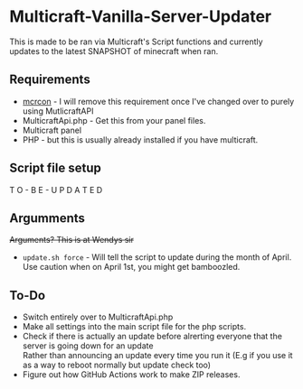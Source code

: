 # Multicraft-Vanilla-Server-Updater
This is made to be ran via Multicraft's Script functions and currently updates to the latest SNAPSHOT of minecraft when ran.

## Requirements
* [mcrcon](https://github.com/Tiiffi/mcrcon) - I will remove this requirement once I've changed over to purely using MutlicraftAPI
* MulticraftApi.php - Get this from your panel files.
* Multicraft panel
* PHP - but this is usually already installed if you have multicraft.

## Script file setup
T O - B E - U P D A T E D

## Argumments
~~Arguments? This is at Wendys sir~~
* `update.sh force` - Will tell the script to update during the month of April. Use caution when on April 1st, you might get bamboozled.

## To-Do
* Switch entirely over to MulticraftApi.php
* Make all settings into the main script file for the php scripts.
* Check if there is actually an update before alrerting everyone that the server is going down for an update    
    Rather than announcing an update every time you run it (E.g if you use it as a way to reboot normally but update check too)
* Figure out how GitHub Actions work to make ZIP releases.